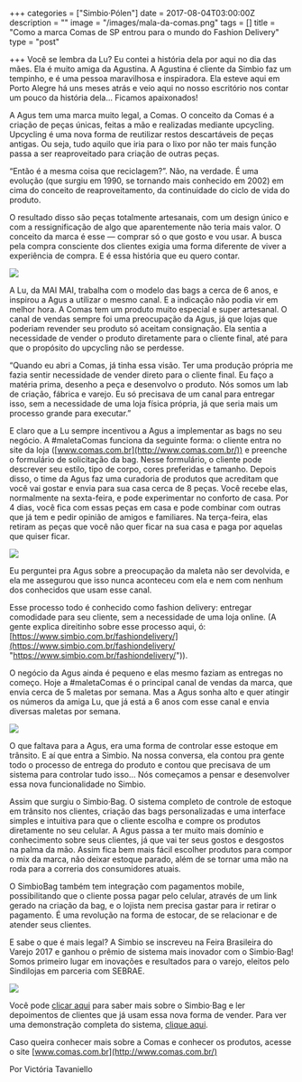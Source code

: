 +++
categories = ["Simbio·Pólen"]
date = 2017-08-04T03:00:00Z
description = ""
image = "/images/mala-da-comas.png"
tags = []
title = "Como a marca Comas de SP entrou para o mundo do Fashion Delivery"
type = "post"

+++
Você se lembra da Lu? Eu contei a história dela por aqui no dia das mães. Ela é muito amiga da Agustina. A Agustina é cliente da Simbio faz um tempinho, e é uma pessoa maravilhosa e inspiradora. Ela esteve aqui em Porto Alegre há uns meses atrás e veio aqui no nosso escritório nos contar um pouco da história dela… Ficamos apaixonados!

A Agus tem uma marca muito legal, a Comas. O conceito da Comas é a criação de peças únicas, feitas a mão e realizadas mediante upcycling. Upcycling é uma nova forma de reutilizar restos descartáveis de peças antigas. Ou seja, tudo aquilo que iria para o lixo por não ter mais função passa a ser reaproveitado para criação de outras peças.

“Então é a mesma coisa que reciclagem?”. Não, na verdade. É uma evolução (que surgiu em 1990, se tornando mais conhecido em 2002) em cima do conceito de reaproveitamento, da continuidade do ciclo de vida do produto.

O resultado disso são peças totalmente artesanais, com um design único e com a ressignificação de algo que aparentemente não teria mais valor. O conceito da marca é esse — comprar só o que gosto e vou usar. A busca pela compra consciente dos clientes exigia uma forma diferente de viver a experiência de compra. E é essa história que eu quero contar.

![](/images/foto-comas-4-ajustada.png)

A Lu, da MAI MAI, trabalha com o modelo das bags a cerca de 6 anos, e inspirou a Agus a utilizar o mesmo canal. E a indicação não podia vir em melhor hora. A Comas tem um produto muito especial e super artesanal. O canal de vendas sempre foi uma preocupação da Agus, já que lojas que poderiam revender seu produto só aceitam consignação. Ela sentia a necessidade de vender o produto diretamente para o cliente final, até para que o propósito do upcycling não se perdesse.

“Quando eu abri a Comas, já tinha essa visão. Ter uma produção própria me fazia sentir necessidade de vender direto para o cliente final. Eu faço a matéria prima, desenho a peça e desenvolvo o produto. Nós somos um lab de criação, fábrica e varejo. Eu só precisava de um canal para entregar isso, sem a necessidade de uma loja física própria, já que seria mais um processo grande para executar.”

E claro que a Lu sempre incentivou a Agus a implementar as bags no seu negócio. A #maletaComas funciona da seguinte forma: o cliente entra no site da loja ([www.comas.com.br](http://www.comas.com.br/)) e preenche o formulário de solicitação da bag. Nesse formulário, o cliente pode descrever seu estilo, tipo de corpo, cores preferidas e tamanho. Depois disso, o time da Agus faz uma curadoria de produtos que acreditam que você vai gostar e envia para sua casa cerca de 8 peças. Você recebe elas, normalmente na sexta-feira, e pode experimentar no conforto de casa. Por 4 dias, você fica com essas peças em casa e pode combinar com outras que já tem e pedir opinião de amigos e familiares. Na terça-feira, elas retiram as peças que você não quer ficar na sua casa e paga por aquelas que quiser ficar.

![](/images/foto-comas-1-ajustada.png)

Eu perguntei pra Agus sobre a preocupação da maleta não ser devolvida, e ela me assegurou que isso nunca aconteceu com ela e nem com nenhum dos conhecidos que usam esse canal.

Esse processo todo é conhecido como fashion delivery: entregar comodidade para seu cliente, sem a necessidade de uma loja online. (A gente explica direitinho sobre esse processo aqui, ó: [https://www.simbio.com.br/fashiondelivery/](https://www.simbio.com.br/fashiondelivery/ "https://www.simbio.com.br/fashiondelivery/")).

O negócio da Agus ainda é pequeno e elas mesmo faziam as entregas no começo. Hoje a #maletaComas é o principal canal de vendas da marca, que envia cerca de 5 maletas por semana. Mas a Agus sonha alto e quer atingir os números da amiga Lu, que já está a 6 anos com esse canal e envia diversas maletas por semana.

![](/images/foto-comas-2-ajustada.png)

O que faltava para a Agus, era uma forma de controlar esse estoque em trânsito. E aí que entra a Simbio. Na nossa conversa, ela contou pra gente todo o processo de entrega do produto e contou que precisava de um sistema para controlar tudo isso… Nós começamos a pensar e desenvolver essa nova funcionalidade no Simbio.

Assim que surgiu o Simbio·Bag. O sistema completo de controle de estoque em trânsito nos clientes, criação das bags personalizadas e uma interface simples e intuitiva para que o cliente escolha e compre os produtos diretamente no seu celular. A Agus passa a ter muito mais domínio e conhecimento sobre seus clientes, já que vai ter seus gostos e desgostos na palma da mão. Assim fica bem mais fácil escolher produtos para compor o mix da marca, não deixar estoque parado, além de se tornar uma mão na roda para a correria dos consumidores atuais.

O SimbioBag também tem integração com pagamentos mobile, possibilitando que o cliente possa pagar pelo celular, através de um link gerado na criação da bag, e o lojista nem precisa gastar para ir retirar o pagamento. É uma revolução na forma de estocar, de se relacionar e de atender seus clientes.

E sabe o que é mais legal? A Simbio se inscreveu na Feira Brasileira do Varejo 2017 e ganhou o prêmio de sistema mais inovador com o Simbio·Bag! Somos primeiro lugar em inovações e resultados para o varejo, eleitos pelo Sindilojas em parceria com SEBRAE.

![](/images/foto-comas-3-ajustada.png)

Você pode [clicar aqui](https://www.simbiobag.com/) para saber mais sobre o Simbio·Bag e ler depoimentos de clientes que já usam essa nova forma de vender. Para ver uma demonstração completa do sistema, [clique aqui](https://www.youtube.com/watch?v=qUnUXrdXnFU). 

Caso queira conhecer mais sobre a Comas e conhecer os produtos, acesse o site [www.comas.com.br](http://www.comas.com.br/)

Por Victória Tavaniello